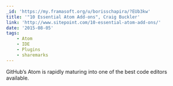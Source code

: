 ```yaml
---
_id: 'https://my.framasoft.org/u/borisschapira/?EUb3kw'
title: '"10 Essential Atom Add-ons", Craig Buckler'
link: 'http://www.sitepoint.com/10-essential-atom-add-ons/'
date: '2015-08-05'
tags:
    - Atom
    - IDE
    - Plugins
    - sharemarks
---
```


<div class="markdown"><p>GitHub’s Atom is rapidly maturing into one of the best code editors available.
</p></div>
